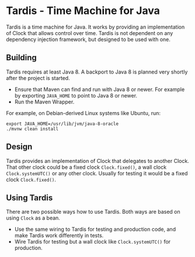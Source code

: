 # Tardis - Time Machine for Java

Tardis is a time machine for Java.
It works by providing an implementation of Clock that allows control over time.
Tardis is not dependent on any dependency injection framework, but designed to be used with one.

## Building

Tardis requires at least Java 8.
A backport to Java 8 is planned very shortly after the project is started.

- Ensure that Maven can find and run with Java 8 or newer.
  For example by exporting `JAVA_HOME` to point to Java 8 or newer.
- Run the Maven Wrapper.

For example, on Debian-derived Linux systems like Ubuntu, run:

```
export JAVA_HOME=/usr/lib/jvm/java-8-oracle
./mvnw clean install
```

## Design

Tardis provides an implementation of Clock that delegates to another Clock.
That other clock could be a fixed clock `Clock.fixed()`, a wall clock `Clock.systemUTC()` or any other clock.
Usually for testing it would be a fixed clock `Clock.fixed()`.

## Using Tardis

There are two possible ways how to use Tardis.
Both ways are based on using `Clock` as a bean.
- Use the same wiring to Tardis for testing and production code, and make Tardis work differently in tests.
- Wire Tardis for testing but a wall clock like `Clock.systemUTC()` for production.
